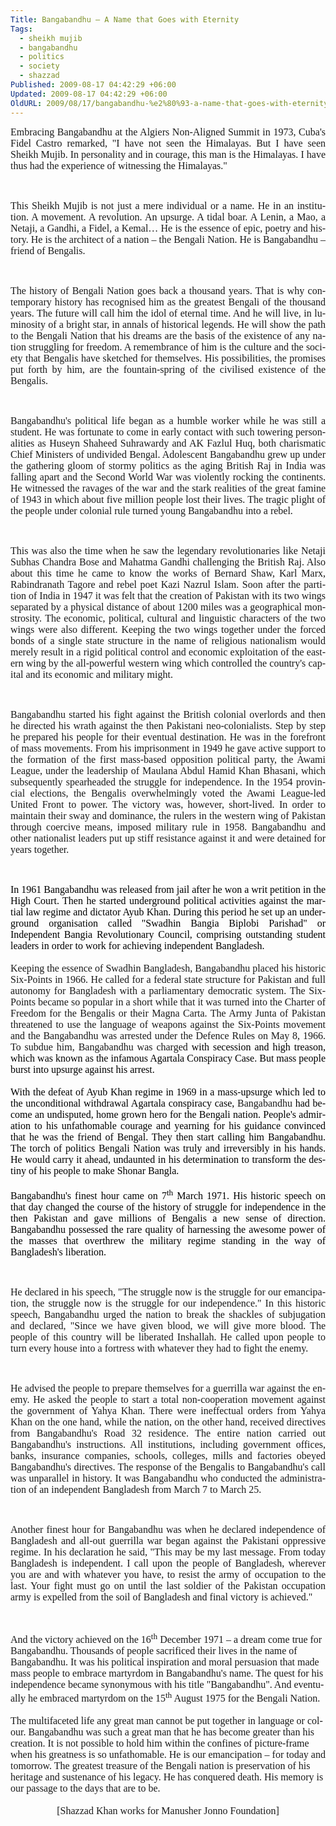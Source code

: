 ```yaml
---
Title: Bangabandhu – A Name that Goes with Eternity
Tags:
  - sheikh mujib
  - bangabandhu
  - politics
  - society
  - shazzad
Published: 2009-08-17 04:42:29 +06:00
Updated: 2009-08-17 04:42:29 +06:00
OldURL: 2009/08/17/bangabandhu-%e2%80%93-a-name-that-goes-with-eternity/
---
```


<p class="MsoNormal" style="text-align: justify;"><span style="font-size: medium; font-family: Garamond;"><span lang="EN-GB">Embracing Bangabandhu at the Algiers Non-Aligned Summit in 1973, Cuba's Fidel Castro remarked, "I have not seen the Himalayas. But I have seen Sheikh Mujib. In personality and in courage, this man is the Himalayas. I have thus had the experience of witnessing the Himalayas."</span></span></p>
<p class="MsoNormal" style="text-align: justify;"><span style="font-size: medium; font-family: Garamond;"><span lang="EN-GB"> </span></span></p>
<p class="MsoNormal" style="text-align: justify;"><span style="font-size: medium; font-family: Garamond;"><span lang="EN-GB">This Sheikh Mujib is not just a mere individual or a name. He in an institution. A movement. A revolution. An upsurge. A tidal boar. A Lenin, a Mao, a Netaji, a Gandhi, a Fidel, a Kemal… He is the essence of epic, poetry and history. He is the architect of a nation – the Bengali Nation. He is Bangabandhu – friend of Bengalis.</span></span></p>
<p class="MsoNormal" style="text-align: justify;"><span style="font-size: medium; font-family: Garamond;"><span lang="EN-GB"> </span></span></p>
<p class="MsoNormal" style="text-align: justify;"><span style="font-size: medium; font-family: Garamond;"><span lang="EN-GB">The history of Bengali Nation goes back a thousand years. That is why contemporary history has recognised him as the greatest Bengali of the thousand years. The future will call him the idol of eternal time. And he will live, in luminosity of a bright star, in annals of historical legends. He will show the path to the Bengali Nation that his dreams are the basis of the existence of any nation struggling for freedom. A remembrance of him is the culture and the society that Bengalis have sketched for themselves. His possibilities, the promises put forth by him, are the fountain-spring of the civilised existence of the Bengalis.</span></span></p>
<p class="MsoNormal" style="text-align: justify;"><span style="font-size: medium; font-family: Garamond;"><span lang="EN-GB"> </span></span></p>
<p class="MsoNormal" style="text-align: justify;"><span style="font-size: medium; font-family: Garamond;"><span lang="EN-GB">Bangabandhu's political life began as a humble worker while he was still a student. He was fortunate to come in early contact with such towering personalities as Huseyn Shaheed Suhrawardy and AK Fazlul Huq, both charismatic Chief Ministers of undivided Bengal. Adolescent Bangabandhu grew up under the gathering gloom of stormy politics as the aging British Raj in India was falling apart and the Second World War was violently rocking the continents. He witnessed the ravages of the war and the stark realities of the great famine of 1943 in which about five million people lost their lives. The tragic plight of the people under colonial rule turned young Bangabandhu into a rebel. </span></span></p>
<p class="MsoNormal"><span style="font-size: medium; font-family: Garamond;"><span lang="EN-GB"> </span></span></p>
<p class="MsoNormal" style="text-align: justify;"><span style="font-size: medium; font-family: Garamond;"><span lang="EN-GB">This was also the time when he saw the legendary revolutionaries like Netaji Subhas Chandra Bose and Mahatma Gandhi challenging the British Raj. Also about this time he came to know the works of Bernard Shaw, Karl Marx, Rabindranath Tagore and rebel poet Kazi Nazrul Islam. Soon after the partition of India in 1947 it was felt that the creation of Pakistan with its two wings separated by a physical distance of about 1200 miles was a geographical monstrosity. The economic, political, cultural and linguistic characters of the two wings were also different. Keeping the two wings together under the forced bonds of a single state structure in the name of religious nationalism would merely result in a rigid political control and economic exploitation of the eastern wing by the all-powerful western wing which controlled the country's capital and its economic and military might.</span></span></p>
<p class="MsoNormal" style="text-align: justify;"><span style="font-size: medium; font-family: Garamond;"><span lang="EN-GB"> </span></span></p>
<p class="MsoNormal" style="text-align: justify;"><span style="font-size: medium; font-family: Garamond;"><span lang="EN-GB">Bangabandhu started his fight against the British colonial overlords and then he directed his wrath against the then Pakistani neo-colonialists. Step by step he prepared his people for their eventual destination. He was in the forefront of mass movements. From his imprisonment in 1949 he gave active support to the formation of the first mass-based opposition political party, the Awami League, under the leadership of Maulana Abdul Hamid Khan Bhasani, which subsequently spearheaded the struggle for independence. In the 1954 provincial elections, the Bengalis overwhelmingly voted the Awami League-led United Front to power. The victory was, however, short-lived. In order to maintain their sway and dominance, the rulers in the western wing of Pakistan through coercive means, imposed military rule in 1958. Bangabandhu and other nationalist leaders put up stiff resistance against it and were detained for years together.</span></span></p>
<p class="MsoNormal" style="text-align: justify;"><span style="font-size: medium; font-family: Garamond;"><span lang="EN-GB"> </span></span></p>
<p class="MsoPlainText" style="margin: 0in 0in 0pt; text-align: justify;"><span style="font-size: medium; font-family: Garamond;"><span style="color: windowtext;" lang="EN-GB">In 1961 Bangabandhu was released from jail after he won a writ petition in the High Court. Then he started underground political activities against the martial law regime and dictator Ayub Khan. During this period he set up an underground organisation called "Swadhin Bangia Biplobi Parishad" or Independent Bangia Revolutionary Council, comprising outstanding student leaders in order to work for achieving independent Bangladesh. </span></span></p>
<p class="MsoPlainText" style="margin: 0in 0in 0pt; text-align: justify;"><span style="font-size: medium; font-family: Garamond;"><span style="color: windowtext;" lang="EN-GB"> </span></span></p>
<p class="MsoPlainText" style="margin: 0in 0in 0pt; text-align: justify;"><span style="font-size: medium; font-family: Garamond;"><span lang="EN-GB">Keeping the essence of Swadhin Bangladesh, Bangabandhu placed his historic Six-Points in 1966. He called for a federal state structure for Pakistan and full autonomy for Bangladesh with a parliamentary democratic system. The Six-Points became so popular in a short while that it was turned into the Charter of Freedom for the Bengalis or their Magna Carta. The Army Junta of Pakistan threatened to use the language of weapons against the Six-Points movement and the Bangabandhu was arrested under the Defence Rules on May 8, 1966. To subdue him, Bangabandhu was charged </span><span style="color: windowtext;" lang="EN-GB">with secession and high treason, which was known as the infamous Agartala Conspiracy Case. But mass people burst into upsurge against his arrest.</span></span></p>
<p class="MsoPlainText" style="margin: 0in 0in 0pt; text-align: justify;"><span style="font-size: medium; font-family: Garamond;"><span style="color: windowtext;" lang="EN-GB"> </span></span></p>
<p class="MsoPlainText" style="margin: 0in 0in 0pt; text-align: justify;"><span style="font-size: medium; font-family: Garamond;"><span style="color: windowtext;" lang="EN-GB">With the defeat of Ayub Khan regime in 1969 in a mass-upsurge which led to the unconditional withdrawal Agartala conspiracy case, </span>Bangabandhu <span style="color: windowtext;" lang="EN-GB">had become an undisputed, home grown hero for the Bengali nation. People's admiration to his unfathomable courage and yearning for his guidance convinced that he was the friend of Bengal. They then start calling him Bangabandhu. The torch of politics Bengali Nation was truly and irreversibly in his hands. He would carry it ahead, undaunted in his determination to transform the destiny of his people to make Shonar Bangla.</span></span></p>
<p class="MsoPlainText" style="margin: 0in 0in 0pt; text-align: justify;"><span style="font-size: medium; font-family: Garamond;"><span style="color: windowtext;" lang="EN-GB"> </span></span></p>
<p class="MsoPlainText" style="margin: 0in 0in 0pt; text-align: justify;"><span style="font-size: medium; font-family: Garamond;"><span style="color: windowtext;" lang="EN-GB">Bangabandhu's finest hour came on 7<sup>th</sup> March 1971. His historic speech on that day changed the course of the history of struggle for independence in the then Pakistan and gave millions of Bengalis a new sense of direction. Bangabandhu possessed the rare quality of harnessing the awesome power of the masses that overthrew the military regime standing in the way of Bangladesh's liberation.</span></span></p>
<p class="MsoNormal" style="text-align: justify;"><span style="font-size: medium; font-family: Garamond;"><span lang="EN-GB"> </span></span></p>
<p class="MsoNormal" style="text-align: justify;"><span style="font-size: medium; font-family: Garamond;"><span lang="EN-GB">He declared in his speech, "The struggle now is the struggle for our emancipation, the struggle now is the struggle for our independence." In this historic speech, Bangabandhu urged the nation to break the shackles of subjugation and declared, "Since we have given blood, we will give more blood. The people of this country will be liberated Inshallah. He called upon people to turn every house into a fortress with whatever they had to fight the enemy.</span></span></p>
<p class="MsoNormal"><span style="font-size: medium; font-family: Garamond;"><span lang="EN-GB"> </span></span></p>
<p class="MsoNormal" style="text-align: justify;"><span style="font-size: medium; font-family: Garamond;"><span lang="EN-GB">He advised the people to prepare themselves for a guerrilla war against the enemy. He asked the people to start a total non-cooperation movement against the government of Yahya Khan. There were ineffectual orders from Yahya Khan on the one hand, while the nation, on the other hand, received directives from Bangabandhu's Road 32 residence. The entire nation carried out Bangabandhu's instructions. All institutions, including government offices, banks, insurance companies, schools, colleges, mills and factories obeyed Bangabandhu's directives. The response of the Bengalis to Bangabandhu's call was unparallel in history. It was Bangabandhu who conducted the administration of an independent Bangladesh from March 7 to March 25.</span></span></p>
<p class="MsoNormal" style="text-align: justify;"><span style="font-size: medium; font-family: Garamond;"><span lang="EN-GB"> </span></span></p>
<p class="MsoNormal" style="text-align: justify;"><span style="font-size: medium; font-family: Garamond;"><span lang="EN-GB">Another finest hour for Bangabandhu was when he declared independence of Bangladesh and all-out guerrilla war began against the Pakistani oppressive regime. In his declaration he said, "This may be my last message. From today Bangladesh is independent. I call upon the people of Bangladesh, wherever you are and with whatever you have, to resist the army of occupation to the last. Your fight must go on until the last soldier of the Pakistan occupation army is expelled from the soil of Bangladesh and final victory is achieved."</span></span></p>
<p class="MsoNormal" style="text-align: justify;"><span style="font-size: medium; font-family: Garamond;"><span lang="EN-GB"> </span></span></p>
<p class="pnewsbd1" style="margin: 0in 0in 0pt;"><span style="font-family: Garamond;" lang="EN-GB"><span style="font-size: medium;">And the victory achieved on the 16<sup>th</sup> December 1971 – a dream come true for Bangabandhu. Thousands of people sacrificed their lives in the name of Bangabandhu. It was his political inspiration and moral persuasion that made mass people to embrace martyrdom in Bangabandhu's name. The quest for his independence became synonymous with his title "Bangabandhu". And eventually he embraced martyrdom on the 15<sup>th</sup> August 1975 for the Bengali Nation.</span></span></p>
<p class="pnewsbd1" style="margin: 0in 0in 0pt;"><span style="font-family: Garamond;" lang="EN-GB"><span style="font-size: medium;"> </span></span></p>
<p class="pnewsbd1" style="margin: 0in 0in 0pt;"><span style="font-family: Garamond;" lang="EN-GB"><span style="font-size: medium;">The multifaceted life any great man cannot be put together in language or colour. Bangabandhu was such a great man that he has become greater than his creation. It is not possible to hold him within the confines of picture-frame when his greatness is so unfathomable. He is our emancipation – for today and tomorrow. The greatest treasure of the Bengali nation is preservation of his heritage and sustenance of his legacy. He has conquered death. His memory is our passage to the days that are to be.</span></span></p>
<p class="pnewsbd1" style="margin: 0in 0in 0pt;"><span style="font-family: Garamond;" lang="EN-GB"><span style="font-size: medium;"> </span></span></p>
<p class="pnewsbd1" style="margin: 0in 0in 0pt; text-align: center;" align="center"><span style="font-family: Garamond;" lang="EN-GB"><span style="font-size: medium;">[Shazzad Khan works for Manusher Jonno Foundation]</span></span></p>
